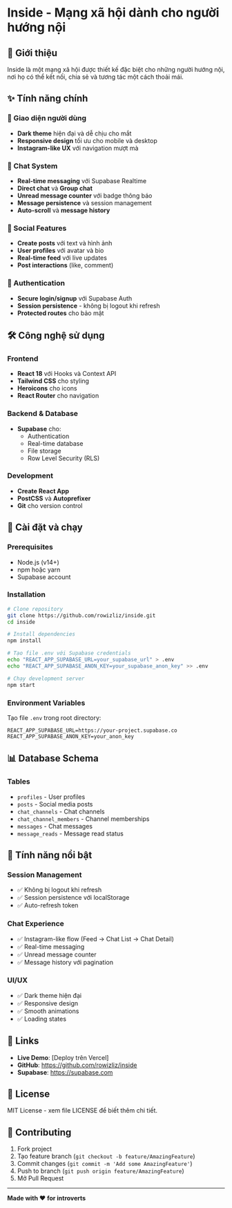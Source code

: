 # Inside - Mạng xã hội dành cho người hướng nội

## 🌟 Giới thiệu

Inside là một mạng xã hội được thiết kế đặc biệt cho những người hướng nội, nơi họ có thể kết nối, chia sẻ và tương tác một cách thoải mái.

## ✨ Tính năng chính

### 📱 Giao diện người dùng
- **Dark theme** hiện đại và dễ chịu cho mắt
- **Responsive design** tối ưu cho mobile và desktop
- **Instagram-like UX** với navigation mượt mà

### 💬 Chat System
- **Real-time messaging** với Supabase Realtime
- **Direct chat** và **Group chat**
- **Unread message counter** với badge thông báo
- **Message persistence** và session management
- **Auto-scroll** và **message history**

### 📝 Social Features
- **Create posts** với text và hình ảnh
- **User profiles** với avatar và bio
- **Real-time feed** với live updates
- **Post interactions** (like, comment)

### 🔐 Authentication
- **Secure login/signup** với Supabase Auth
- **Session persistence** - không bị logout khi refresh
- **Protected routes** cho bảo mật

## 🛠️ Công nghệ sử dụng

### Frontend
- **React 18** với Hooks và Context API
- **Tailwind CSS** cho styling
- **Heroicons** cho icons
- **React Router** cho navigation

### Backend & Database
- **Supabase** cho:
  - Authentication
  - Real-time database
  - File storage
  - Row Level Security (RLS)

### Development
- **Create React App**
- **PostCSS** và **Autoprefixer**
- **Git** cho version control

## 🚀 Cài đặt và chạy

### Prerequisites
- Node.js (v14+)
- npm hoặc yarn
- Supabase account

### Installation
```bash
# Clone repository
git clone https://github.com/rowizliz/inside.git
cd inside

# Install dependencies
npm install

# Tạo file .env với Supabase credentials
echo "REACT_APP_SUPABASE_URL=your_supabase_url" > .env
echo "REACT_APP_SUPABASE_ANON_KEY=your_supabase_anon_key" >> .env

# Chạy development server
npm start
```

### Environment Variables
Tạo file `.env` trong root directory:
```env
REACT_APP_SUPABASE_URL=https://your-project.supabase.co
REACT_APP_SUPABASE_ANON_KEY=your_anon_key
```

## 📊 Database Schema

### Tables
- `profiles` - User profiles
- `posts` - Social media posts
- `chat_channels` - Chat channels
- `chat_channel_members` - Channel memberships
- `messages` - Chat messages
- `message_reads` - Message read status

## 🎯 Tính năng nổi bật

### Session Management
- ✅ Không bị logout khi refresh
- ✅ Session persistence với localStorage
- ✅ Auto-refresh token

### Chat Experience
- ✅ Instagram-like flow (Feed → Chat List → Chat Detail)
- ✅ Real-time messaging
- ✅ Unread message counter
- ✅ Message history với pagination

### UI/UX
- ✅ Dark theme hiện đại
- ✅ Responsive design
- ✅ Smooth animations
- ✅ Loading states

## 🔗 Links

- **Live Demo**: [Deploy trên Vercel]
- **GitHub**: https://github.com/rowizliz/inside
- **Supabase**: https://supabase.com

## 📝 License

MIT License - xem file LICENSE để biết thêm chi tiết.

## 🤝 Contributing

1. Fork project
2. Tạo feature branch (`git checkout -b feature/AmazingFeature`)
3. Commit changes (`git commit -m 'Add some AmazingFeature'`)
4. Push to branch (`git push origin feature/AmazingFeature`)
5. Mở Pull Request

---

**Made with ❤️ for introverts**
